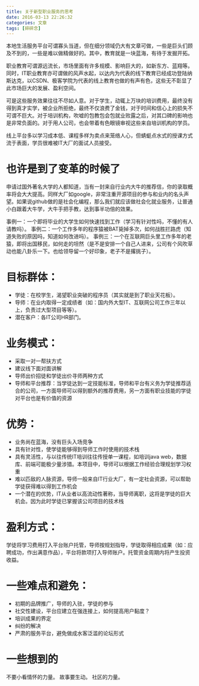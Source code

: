 ```yaml
---
title: 关于新型职业服务的思考
date: 2016-03-13 22:26:32
categories: 文章 
tags: [碎碎念]
---
```


本地生活服务平台可谓寡头当道，但在细分领域仍大有文章可做，一些是巨头们顾及不到的，一些是难以做精做好的。其中，教育就是一块蓝海，有待于发掘开拓。

职业教育可谓源远流长，市场里面有许多规模、影响巨大的，如新东方、蓝翔等。同时，IT职业教育亦可谓做的风声水起，以达内为代表的线下教育已经成功登陆纳斯达克，以CSDN、极客学院为代表的线上教育也做的有声有色，这些无不彰显了此市场巨大的发展、盈利空间。

可是这些服务效果往往不尽如人意。对于学生，动辄上万块的培训费用，最终没有得到真才实学，被企业所拒绝，最终不仅浪费了金钱，对于时间和信心上的损失不可谓不巨大。对于培训机构，吹嘘的包教包会包就业败露之后，对其口碑的影响也是非常负面的。对于用人公司，也会带着有色眼镜审视这些来自培训机构的学员。

线上平台多以学习成本低、课程多样为卖点来笼络人心，但蜻蜓点水式的授课方式流于表面，学员很难被IT大厂的面试人员接受。
<!-- more -->

# 也许是到了变革的时候了
申请过国外著名大学的人都知道，当有一封来自行业内大牛的推荐信，你的录取概率将会大大提高。同样大厂如google，非常注重开源项目的参与和业内的名头声望。如果说github做的是社会化编程，那么我们就应该做社会化就业服务，让普通小白跟着大牛学，大牛手把手教，达到事半功倍的效果。

事例一：一个即将毕业的大学生如何快速找到工作（学习有针对性吗，不懂的有人请教吗）。
事例二：一个工作多年的程序猿被BAT毙掉多次，如何战胜拦路虎（知道失败的原因吗，知道如何改进吗）。
事例三：一个在互联网巨头里工作多年的老猿，即将出国移民，如何走的坦然（是不是安排一个自己人进来，公司有个风吹草动也能八卦乐一下。也给领导留一个好印象，老子不是撂挑子）。

# 目标群体：
* 学徒：在校学生，渴望职业突破的程序员（其实就是到了职业天花板）。
* 导师：在业内取得一定成绩者（如：国内外大型IT、互联网公司工作三年以上，负责过大型项目等等）。
* 潜在客户：各IT公司HR部门。

# 业务模式：
* 采取一对一帮扶方式
* 建议线下面对面讲解
* 导师出价招徒和学徒出价寻师两种方式
* 导师和平台推荐：当学徒达到一定技能标准，导师和平台有义务为学徒推荐适合的公司，一方面导师可以得到额外的推荐费用，另一方面有职业技能的学徒对平台也是有价值的资源

# 优势：
* 业务尚在蓝海，没有巨头入场竞争
* 具有针对性，使学徒能够得到导师工作时使用的技术栈
* 具有灵活性，与以往传统IT培训往往传授单一课程，如培训java web，数据库、前端可能极少量涉猎。本项目中，导师可以根据工作经验合理规划学习权重
* 难以匹敌的人脉资源，导师一般来自IT行业大厂，有一定社会资源，可以帮助学徒获得难以得到工作机会
* 一个潜在的优势，IT从业者以高流动性著称，当导师离职，这将是学徒的巨大机会。因为此时学徒已掌握该公司项目的技术栈

# 盈利方式：
学徒将学习费用打入平台账户托管，导师按规划指导，学徒取得相应成果（如：应聘成功，作出满意作品），平台将款项打入导师账户。托管资金周期内将产生投资收益。

# 一些难点和避免：
* 初期的品牌推广，导师的入驻，学徒的参与
* 社交性建设，平台应建立在强连接上，如何提高用户黏度？
* 培训成果的界定
* 纠纷的解决
* 严肃的服务平台，避免做成水客泛滥的论坛形式

# 一些想到的
不要小看情怀的力量。
故事要生动。
社区的力量。




